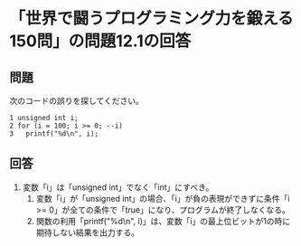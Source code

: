 # 「世界で闘うプログラミング力を鍛える150問」の問題12.1の回答

## 問題

次のコードの誤りを探してください。

    1 unsigned int i;
    2 for (i = 100; i >= 0; --i)
    3   printf("%d\n", i);

## 回答

1. 変数「i」は「unsigned int」でなく「int」にすべき。
   1. 変数「i」が「unsigned int」の場合、「i」が負の表現ができずに条件「i >= 0」が全ての条件で「true」になり、プログラムが終了しなくなる。
   1. 関数の利用「printf("%d\n", i)」は、変数「i」の最上位ビットが1の時に期待しない結果を出力する。
